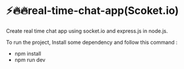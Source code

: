 # ⚡🔥🔥real-time-chat-app(Scoket.io)
Create real time chat app using socket.io and express.js in node.js.

To run the project, Install some dependency and follow this command : 
- npm install
- npm run dev
